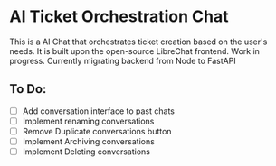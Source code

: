 # AI Ticket Orchestration Chat
This is a AI Chat that orchestrates ticket creation based on the user's needs. It is built upon the open-source LibreChat frontend.
Work in progress. Currently migrating backend from Node to FastAPI

## To Do:
- [ ] Add conversation interface to past chats 
- [ ] Implement renaming conversations
- [ ] Remove Duplicate conversations button
- [ ] Implement Archiving conversations
- [ ] Implement Deleting conversations